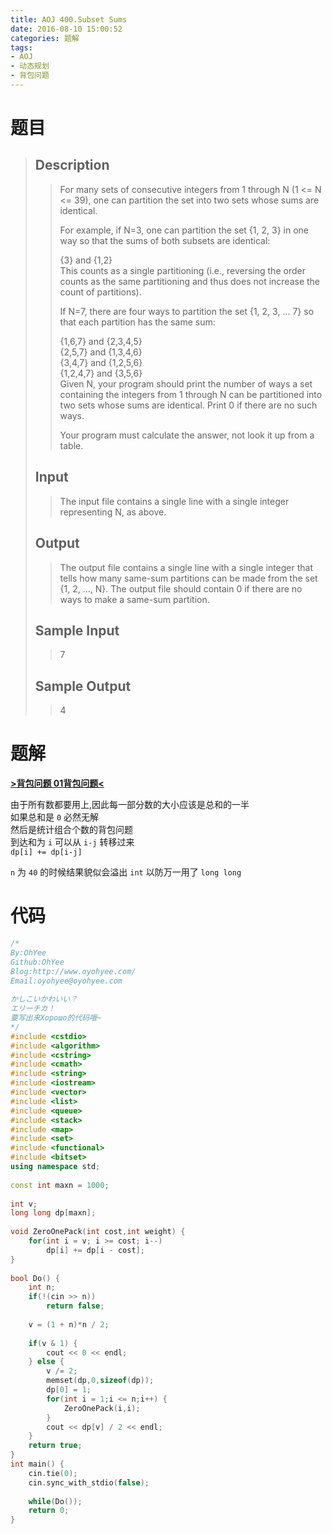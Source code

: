 ```yaml
---
title: AOJ 400.Subset Sums
date: 2016-08-10 15:00:52
categories: 题解
tags:
- AOJ
- 动态规划
- 背包问题
---
```

# 题目
> 
> ## Description  
>> For many sets of consecutive integers from 1 through N (1 &lt;= N &lt;= 39), one can partition the set into two sets whose sums are identical.   
>>   
>> For example, if N=3, one can partition the set {1, 2, 3} in one way so that the sums of both subsets are identical:   
>>   
>> {3} and {1,2}   
>> This counts as a single partitioning (i.e., reversing the order counts as the same partitioning and thus does not increase the count of partitions).   
>>   
>> If N=7, there are four ways to partition the set {1, 2, 3, ... 7} so that each partition has the same sum:   
>>   
>> {1,6,7} and {2,3,4,5}   
>> {2,5,7} and {1,3,4,6}   
>> {3,4,7} and {1,2,5,6}   
>> {1,2,4,7} and {3,5,6}   
>> Given N, your program should print the number of ways a set containing the integers from 1 through N can be partitioned into two sets whose sums are identical. Print 0 if there are no such ways.   
>>   
>> Your program must calculate the answer, not look it up from a table.   
>>   
>>   
>> <!--more-->  
> 
> ## Input  
>> The input file contains a single line with a single integer representing N, as above.  
>>   
> 
> ## Output  
>> The output file contains a single line with a single integer that tells how many same-sum partitions can be made from the set {1, 2, ..., N}. The output file should contain 0 if there are no ways to make a same-sum partition.   
>>   
> 
> ## Sample Input  
>> 7  
>>   
> 
> ## Sample Output  
>> 4  

# 题解
[**>背包问题 01背包问题<**](/post/Algorithm/Package_Problem.html#01背包问题)  

由于所有数都要用上,因此每一部分数的大小应该是总和的一半  
如果总和是 `0` 必然无解  
然后是统计组合个数的背包问题  
到达和为 `i` 可以从 `i-j` 转移过来  
`dp[i] += dp[i-j]`  

`n` 为 `40` 的时候结果貌似会溢出 `int` 以防万一用了 `long long`  

# 代码
```cpp Subset Sums https://github.com/OhYee/sourcecode/tree/master/ACM 代码备份
/*
By:OhYee
Github:OhYee
Blog:http://www.oyohyee.com/
Email:oyohyee@oyohyee.com
 
かしこいかわいい？
エリーチカ！
要写出来Хорошо的代码哦~
*/
#include <cstdio>
#include <algorithm>
#include <cstring>
#include <cmath>
#include <string>
#include <iostream>
#include <vector>
#include <list>
#include <queue>
#include <stack>
#include <map>
#include <set>
#include <functional>
#include <bitset>
using namespace std;
 
const int maxn = 1000;
 
int v;
long long dp[maxn];
 
void ZeroOnePack(int cost,int weight) {
    for(int i = v; i >= cost; i--)
        dp[i] += dp[i - cost];
}
 
bool Do() {
    int n;
    if(!(cin >> n))
        return false;
 
    v = (1 + n)*n / 2;
 
    if(v & 1) {
        cout << 0 << endl;
    } else {
        v /= 2;
        memset(dp,0,sizeof(dp));
        dp[0] = 1;
        for(int i = 1;i <= n;i++) {
            ZeroOnePack(i,i);
        }
        cout << dp[v] / 2 << endl;
    }
    return true;
}
int main() {
    cin.tie(0);
    cin.sync_with_stdio(false);
 
    while(Do());
    return 0;
}
```